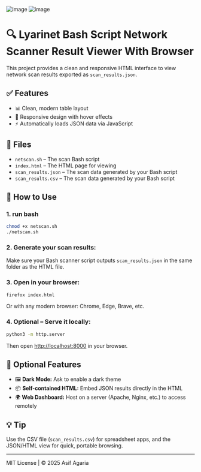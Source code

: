 ![image](https://github.com/user-attachments/assets/323a2add-5018-49cb-9bc2-a4ca11c3ad68)
![image](https://github.com/user-attachments/assets/ecdd0476-15b9-4dd4-9fcf-8738891308cc)

# 🔍 Lyarinet Bash Script Network Scanner Result Viewer With Browser

This project provides a clean and responsive HTML interface to view network scan results exported as `scan_results.json`.

## ✅ Features

- 📊 Clean, modern table layout
- 📱 Responsive design with hover effects
- ⚡ Automatically loads JSON data via JavaScript

## 📁 Files

- `netscan.sh` – The scan Bash script 
- `index.html` – The HTML page for viewing
- `scan_results.json` – The scan data generated by your Bash script
- `scan_results.csv` – The scan data generated by your Bash script

## 🚀 How to Use
### 1. run bash
```sh
chmod +x netscan.sh
./netscan.sh
```

### 2. Generate your scan results:
Make sure your Bash scanner script outputs `scan_results.json` in the same folder as the HTML file.

### 3. Open in your browser:
```bash
firefox index.html
```
Or with any modern browser: Chrome, Edge, Brave, etc.

### 4. Optional – Serve it locally:
```bash
python3 -m http.server
```
Then open [http://localhost:8000](http://localhost:8000) in your browser.

## 🌟 Optional Features

- 🖼 **Dark Mode:** Ask to enable a dark theme
- 📦 **Self-contained HTML:** Embed JSON results directly in the HTML
- 🌍 **Web Dashboard:** Host on a server (Apache, Nginx, etc.) to access remotely

## 💡 Tip
Use the CSV file (`scan_results.csv`) for spreadsheet apps, and the JSON/HTML view for quick, portable browsing.

---
MIT License | © 2025 Asif Agaria
